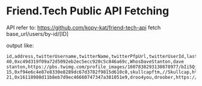 # Friend.Tech Public API Fetching

API refer to: https://github.com/kopy-kat/friend-tech-api
fetch base_url/users/by-id/[ID]

output like:
```csv
id,address,twitterUsername,twitterName,twitterPfpUrl,twitterUserId,lastOnline,lifetimeFeesCollectedInWei
40,0xc49d319f09a72d5092eb2ec5ecc920c5c846a69c,WhosDaveStanton,dave stanton,https://pbs.twimg.com/profile_images/1607838293130878977/bIi5QjN-.jpg,350001140,1691760475828,0
15,0xf94e6c4e87e8330e8289dc67d3782f9815d610c0,skullcapftm,//Skullcap,https://pbs.twimg.com/profile_images/1639043357816107009/iLiLMBL8.jpg,351829992,1691760834441,0
21,0x16118980d11b8eb7d9ec46660747347a381051e9,droo4you,droober,https://pbs.twimg.com/profile_images/1681216974687473669/ptJzjz92.jpg,3102607278,1691759908517,0
```
